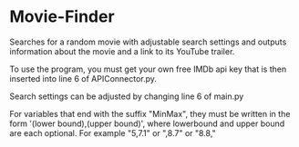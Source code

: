 # Movie-Finder
Searches for a random movie with adjustable search settings and outputs information about the movie and a link to its YouTube trailer.

To use the program, you must get your own free IMDb api key that is then inserted into line 6 of APIConnector.py.

Search settings can be adjusted by changing line 6 of main.py

For variables that end with the suffix "MinMax", they must be written in the form '(lower bound),(upper bound)', where lowerbound and upper bound are each optional.
For example "5,7.1" or ",8.7" or "8.8,"
